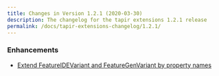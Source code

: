 ```yaml
---
title: Changes in Version 1.2.1 (2020-03-30)
description: The changelog for the tapir extensions 1.2.1 release
permalink: /docs/tapir-extensions-changelog/1.2.1/
---
```


### Enhancements
* [Extend FeatureIDEVariant and FeatureGenVariant by property names](https://github.com/tapir-test/tapir-extensions/issues/21)
